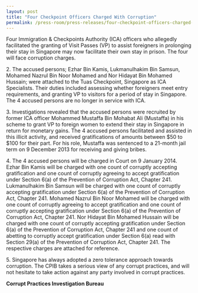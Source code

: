 ```yaml
---
layout: post
title: "Four Checkpoint Officers Charged With Corruption"
permalink: /press-room/press-releases/four-checkpoint-officers-charged-corruptionn/
---
```

Four Immigration & Checkpoints Authority (ICA) officers who allegedly facilitated the granting of Visit Passes (VP) to assist foreigners in prolonging their stay in Singapore may now facilitate their own stay in prison. The four will face corruption charges.

2\.        The accused persons; Ezhar Bin Kamis, Lukmanulhakim Bin Samsun, Mohamed Nazrul Bin Noor Mohamed and Nor Hidayat Bin Mohamed Hussain; were attached to the Tuas Checkpoint, Singapore as ICA Specialists. Their duties included assessing whether foreigners meet entry requirements, and granting VP to visitors for a period of stay in Singapore. The 4 accused persons are no longer in service with ICA.

3\.        Investigations revealed that the accused persons were recruited by former ICA officer Mohammed Mustaffa Bin Mohabat Ali (Mustaffa) in his scheme to grant VP to foreign women to extend their stay in Singapore in return for monetary gains.  The 4 accused persons facilitated and assisted in this illicit activity, and received gratifications of amounts between $50 to $100 for their part. For his role, Mustaffa was sentenced to a 21-month jail term on 9 December 2013 for receiving and giving bribes.

4\.        The 4 accused persons will be charged in Court on 9 January 2014. Ezhar Bin Kamis will be charged with one count of corruptly accepting gratification and one count of corruptly agreeing to accept gratification under Section 6(a) of the Prevention of Corruption Act, Chapter 241. Lukmanulhakim Bin Samsun will be charged with one count of corruptly accepting gratification under Section 6(a) of the Prevention of Corruption Act, Chapter 241. Mohamed Nazrul Bin Noor Mohamed will be charged with one count of corruptly agreeing to accept gratification and one count of corruptly accepting gratification under Section 6(a) of the Prevention of Corruption Act, Chapter 241. Nor Hidayat Bin Mohamed Hussain will be charged with one count of corruptly accepting gratification under Section 6(a) of the Prevention of Corruption Act, Chapter 241 and one count of abetting to corruptly accept gratification under Section 6(a) read with Section 29(a) of the Prevention of Corruption Act, Chapter 241. The respective charges are attached for reference.

5\.        Singapore has always adopted a zero tolerance approach towards corruption. The CPIB takes a serious view of any corrupt practices, and will not hesitate to take action against any party involved in corrupt practices.

**Corrupt Practices Investigation Bureau**
